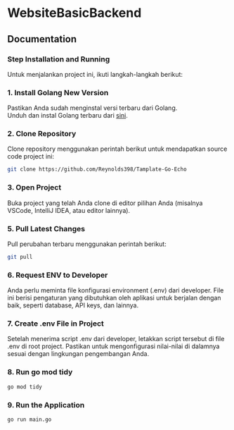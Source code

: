 # WebsiteBasicBackend

## Documentation

### Step Installation and Running

Untuk menjalankan project ini, ikuti langkah-langkah berikut:

### 1. Install Golang New Version

Pastikan Anda sudah menginstal versi terbaru dari Golang.  
Unduh dan instal Golang terbaru dari [sini](https://golang.org/dl/).

### 2. Clone Repository

Clone repository menggunakan perintah berikut untuk mendapatkan source code project ini:

```bash
git clone https://github.com/Reynolds398/Tamplate-Go-Echo
```

### 3. Open Project

Buka project yang telah Anda clone di editor pilihan Anda (misalnya VSCode, IntelliJ IDEA, atau editor lainnya).

<!-- ### 4. Checkout to dev Branch

Pindahkan ke branch dev menggunakan perintah berikut:

```bash
git checkout dev
``` -->

### 5. Pull Latest Changes

Pull perubahan terbaru menggunakan perintah berikut:

```bash
git pull
```

### 6. Request ENV to Developer

Anda perlu meminta file konfigurasi environment (.env) dari developer. File ini berisi pengaturan yang dibutuhkan oleh aplikasi untuk berjalan dengan baik, seperti database, API keys, dan lainnya.

### 7. Create .env File in Project

Setelah menerima script .env dari developer, letakkan script tersebut di file .env di root project. Pastikan untuk mengonfigurasi nilai-nilai di dalamnya sesuai dengan lingkungan pengembangan Anda.

### 8. Run go mod tidy

```bash
go mod tidy
```

### 9. Run the Application

```bash
go run main.go
```
